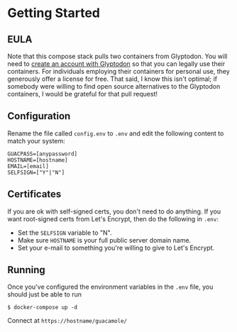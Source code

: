 # Getting Started

## EULA

Note that this compose stack pulls two containers from Glyptodon. You will need to [create an account with Glyptodon](https://glyp.to) so that you can legally use their containers. For individuals employing their containers for personal use, they generously offer a license for free. That said, I know this isn't optimal; if somebody were willing to find open source alternatives to the Glyptodon containers, I would be grateful for that pull request!

## Configuration

Rename the file called `config.env` to `.env` and edit the following content to match your system:

```
GUACPASS=[anypassword]
HOSTNAME=[hostname]
EMAIL=[email]
SELFSIGN=["Y"|"N"]
```

## Certificates

If you are ok with self-signed certs, you don't need to do anything. If you want root-signed certs from Let's Encrypt, then do the following in `.env`:
- Set the `SELFSIGN` variable to "N".
- Make sure `HOSTNAME` is your full public server domain name. 
- Set your e-mail to something you're willing to give to Let's Encrypt.

## Running

Once you've configured the environment variables in the `.env` file, you should just be able to run

```
$ docker-compose up -d
```

Connect at `https://hostname/guacamole/`
